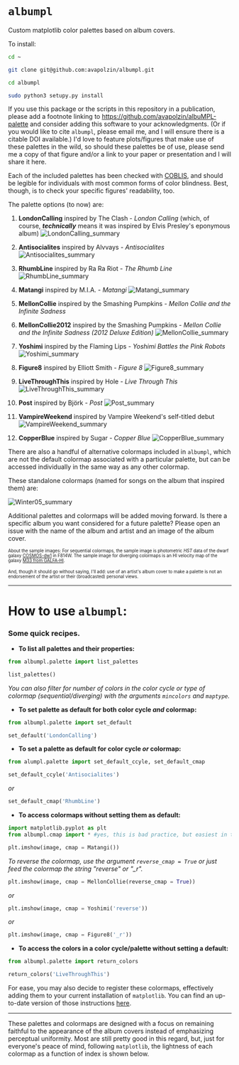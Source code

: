 # `albumpl `
Custom matplotlib color palettes based on album covers.

To install:
```bash
cd ~

git clone git@github.com:avapolzin/albumpl.git

cd albumpl

sudo python3 setupy.py install

````

If you use this package or the scripts in this repository in a publication, please add a footnote linking to https://github.com/avapolzin/albuMPL-palette and consider adding this software to your acknowledgments. (Or if you would like to cite `albumpl`, please email me, and I will ensure there is a citable DOI available.) I'd love to feature plots/figures that make use of these palettes in the wild, so should these palettes be of use, please send me a copy of that figure and/or a link to your paper or presentation and I will share it here.

Each of the included palettes has been checked with [COBLIS](https://www.color-blindness.com/coblis-color-blindness-simulator/), and should be legible for individuals with most common forms of color blindness. Best, though, is to check your specific figures' readability, too.


The palette options (to now) are:
1. __LondonCalling__ inspired by The Clash - _London Calling_ (which, of course, ***technically*** means it was inspired by Elvis Presley's eponymous album)
![LondonCalling_summary](https://user-images.githubusercontent.com/29441772/149859998-c0d2990b-123f-40f2-90ca-644cfaae0cdf.png)

2. __Antisocialites__ inspired by Alvvays - _Antisocialites_
![Antisocialites_summary](https://user-images.githubusercontent.com/29441772/201570983-a9202523-70a0-4b48-a80e-48b5ca450a22.png)

3. __RhumbLine__ inspired by Ra Ra Riot - _The Rhumb Line_
![RhumbLine_summary](https://user-images.githubusercontent.com/29441772/201570997-f990c303-81e9-4213-994e-ef585984994a.png)

4. __Matangi__ inspired by M.I.A. - _Matangi_
![Matangi_summary](https://user-images.githubusercontent.com/29441772/201571008-01768d17-926a-488c-a7f8-20f4054da5d7.png)

5. __MellonCollie__ inspired by the Smashing Pumpkins - _Mellon Collie and the Infinite Sadness_

6. __MellonCollie2012__ inspired by the Smashing Pumpkins - _Mellon Collie and the Infinite Sadness (2012 Deluxe Edition)_
![MellonCollie_summary](https://user-images.githubusercontent.com/29441772/188832959-3bfdc247-c103-4891-9009-1fcdcdb4723d.png)

7. __Yoshimi__ inspired by the Flaming Lips - _Yoshimi Battles the Pink Robots_
![Yoshimi_summary](https://user-images.githubusercontent.com/29441772/189017212-7bed5791-cd85-4a2f-b699-5cbe4444fb06.png)

8. __Figure8__ inspired by Elliott Smith - _Figure 8_
![Figure8_summary](https://user-images.githubusercontent.com/29441772/189272658-e3becbef-50d6-4c73-b95a-5272dc8ddf86.png)

9. __LiveThroughThis__ inspired by Hole - _Live Through This_
![LiveThroughThis_summary](https://user-images.githubusercontent.com/29441772/196010279-f4d8175c-2012-4f1e-9c78-d8b4d17fc2b0.png)

10. __Post__ inspired by Björk - _Post_
![Post_summary](https://user-images.githubusercontent.com/29441772/201571034-fee299b5-e015-453b-aafe-c3b27b157707.png)

11. __VampireWeekend__ inspired by Vampire Weekend's self-titled debut
![VampireWeekend_summary](https://user-images.githubusercontent.com/29441772/201571047-03fca9cf-9132-442f-b11c-4e34b2d58ff1.png)

12. __CopperBlue__ inspired by Sugar - _Copper Blue_
![CopperBlue_summary](https://user-images.githubusercontent.com/29441772/201571093-3252c671-ec01-416e-b0b2-0fb5be0d1e89.png)

There are also a handful of alternative colormaps included in `albumpl`, which are not the default colormap associated with a particular palette, but can be accessed individually in the same way as any other colormap.

These standalone colormaps (named for songs on the album that inspired them) are:

![Winter05_summary](https://user-images.githubusercontent.com/29441772/210009180-134197bd-f23b-4397-8471-c3796d13df73.png)


Additional palettes and colormaps will be added moving forward. Is there a specific album you want considered for a future palette? Please open an issue with the name of the album and artist and an image of the album cover.

<sup><sub>About the sample images: For sequential colormaps, the sample image is photometric _HST_ data of the dwarf galaxy [COSMOS-dw1](https://ui.adsabs.harvard.edu/abs/2021ApJ...914L..23P/abstract) in F814W. The sample image for diverging colormaps is an HI velocity map of the galaxy [M33 from GALFA-HI](https://ui.adsabs.harvard.edu/abs/2009ApJ...703.1486P/abstract). </sub></sup>

<sup><sub>And, though it should go without saying, I'll add: use of an artist's album cover to make a palette is not an endorsement of the artist or their (broadcasted) personal views.</sub></sup>

***
# How to use `albumpl`:
### Some quick recipes.

- **To list all palettes and their properties:**
```python
from albumpl.palette import list_palettes

list_palettes()
```
*You can also filter for number of colors in the color cycle or type of colormap (sequential/diverging) with the arguments `mincolors` and `maptype`.*

- **To set palette as default for both color cycle *and* colormap:**
```python
from albumpl.palette import set_default

set_default('LondonCalling')
```

- **To set a palette as default for color cycle *or* colormap:**
```python
from alumpl.palette import set_default_ccyle, set_default_cmap

set_default_ccyle('Antisocialites')
```
*or*
```python
set_default_cmap('RhumbLine')
```

- **To access colormaps without setting them as default:**
```python
import matplotlib.pyplot as plt
from albumpl.cmap import * #yes, this is bad practice, but easiest in this case!

plt.imshow(image, cmap = Matangi())
```
*To reverse the colormap, use the argument `reverse_cmap = True` or just feed the colormap the string "reverse" or "_r".*
```python
plt.imshow(image, cmap = MellonCollie(reverse_cmap = True))
```
*or*
```python
plt.imshow(image, cmap = Yoshimi('reverse'))
```
*or*
```python
plt.imshow(image, cmap = Figure8('_r'))
```
- **To access the colors in a color cycle/palette without setting a default:**
```python
from albumpl.palette import return_colors

return_colors('LiveThroughThis')
```

For ease, you may also decide to register these colormaps, effectively adding them to your current installation of `matplotlib`. You can find an up-to-date version of those instructions [here](https://matplotlib.org/stable/api/cm_api.html).

***
These palettes and colormaps are designed with a focus on remaining faithful to the appearance of the album covers instead of emphasizing perceptual uniformity. Most are still pretty good in this regard, but, just for everyone's peace of mind, following `matplotlib`, the lightness of each colormap as a function of index is shown below.

